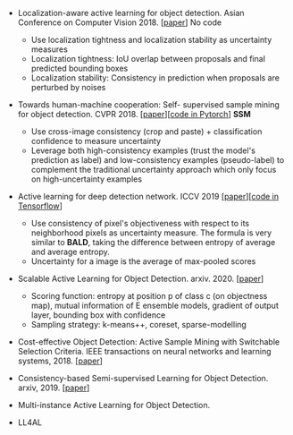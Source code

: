 
- Localization-aware active learning for object detection. Asian Conference on Computer Vision 2018. [[paper](https://arxiv.org/pdf/1801.05124.pdf)] No code
    - Use localization tightness and localization stability as uncertainty measures
    - Localization tightness: IoU overlap between proposals and final predicted bounding boxes 
    - Localization stability: Consistency in prediction when proposals are perturbed by noises 
     
- Towards human-machine cooperation: Self- supervised sample mining for object detection. CVPR 2018. [[paper](https://arxiv.org/pdf/1803.09867.pdf)][[code in Pytorch](https://github.com/yanxp/SSM-Pytorch)] **SSM**
   - Use cross-image consistency (crop and paste) + classification confidence to measure uncertainty
   - Leverage both high-consistency examples (trust the model's prediction as label) and low-consistency examples (pseudo-label) to complement the traditional uncertainty approach which only focus on high-uncertainty examples 


- Active learning for deep detection network. ICCV 2019 [[paper](https://arxiv.org/pdf/1911.09168.pdf)][[code in Tensorflow](https://gitlab.com/haghdam/deep_active_learning/-/tree/master)]
   - Use consistency of pixel's objectiveness with respect to its neighborhood pixels as uncertainty measure. The formula is very similar to **BALD**, taking the difference between entropy of average and average entropy. 
   - Uncertainty for a image is the average of max-pooled scores


- Scalable Active Learning for Object Detection. arxiv. 2020. [[paper](https://arxiv.org/pdf/2004.04699.pdf)]
   - Scoring function: entropy at position p of class c (on objectness map), mutual information of E ensemble models, gradient of output layer, bounding box with confidence
   - Sampling strategy: k-means++, coreset, sparse-modelling

- Cost-effective Object Detection: Active Sample Mining with Switchable Selection Criteria.  IEEE transactions on neural networks and learning systems, 2018. [[paper](https://arxiv.org/pdf/1807.00147.pdf)]

- Consistency-based Semi-supervised Learning for Object Detection. arxiv, 2019. [[paper](https://openreview.net/pdf?id=BkgHgrSxIr)]

- Multi-instance Active Learning for Object Detection. 

- LL4AL 
